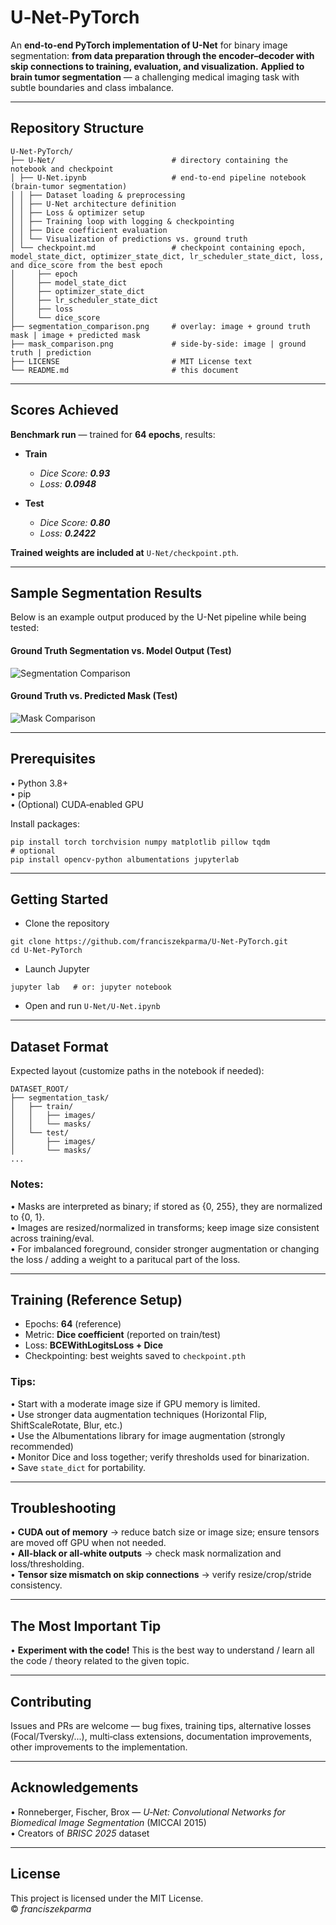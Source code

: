 # U‑Net-PyTorch

An **end-to-end PyTorch implementation of U-Net** for binary image segmentation: **from data preparation through the encoder–decoder with skip connections to training, evaluation, and visualization.** **Applied to brain tumor segmentation** — a challenging medical imaging task with subtle boundaries and class imbalance.


---

## Repository Structure

```
U‑Net‑PyTorch/
├── U‑Net/                          # directory containing the notebook and checkpoint
│ ├── U‑Net.ipynb                   # end-to-end pipeline notebook (brain-tumor segmentation)
│ │ ├── Dataset loading & preprocessing
│ │ ├── U‑Net architecture definition
│ │ ├── Loss & optimizer setup
│ │ ├── Training loop with logging & checkpointing
│ │ ├── Dice coefficient evaluation
│ │ └── Visualization of predictions vs. ground truth
│ └── checkpoint.md                 # checkpoint containing epoch, model_state_dict, optimizer_state_dict, lr_scheduler_state_dict, loss, and dice_score from the best epoch
│     ├── epoch                      
│     ├── model_state_dict         
│     ├── optimizer_state_dict      
│     ├── lr_scheduler_state_dict  
│     ├── loss                      
│     └── dice_score                
├── segmentation_comparison.png     # overlay: image + ground truth mask | image + predicted mask
├── mask_comparison.png             # side‑by‑side: image | ground truth | prediction
├── LICENSE                         # MIT License text
└── README.md                       # this document
```

---
## Scores Achieved  

**Benchmark run** — trained for **64 epochs**, results:  

- **Train**  
  - *Dice Score: **0.93***
  - *Loss: **0.0948***

- **Test**  
  - *Dice Score: **0.80***
  - *Loss: **0.2422***

**Trained weights are included at** `U‑Net/checkpoint.pth`.

---
## Sample Segmentation Results

Below is an example output produced by the U-Net pipeline while being tested:



#### Ground Truth Segmentation vs. Model Output (Test)  

![Segmentation Comparison](https://github.com/franciszekparma/U-Net-PyTorch/blob/162be42e858d2cc66024425f5293f52a38bbb23e/segmentation_comparison.png)



#### Ground Truth vs. Predicted Mask (Test) 

![Mask Comparison](https://github.com/franciszekparma/U-Net-PyTorch/blob/aa32f4b3cc8450f17b6bf56eaa12b6467fce363c/mask_comparison.png)


---

## Prerequisites

• Python 3.8+  
• pip  
• (Optional) CUDA‑enabled GPU  

Install packages:

```
pip install torch torchvision numpy matplotlib pillow tqdm
# optional
pip install opencv-python albumentations jupyterlab
```

---

## Getting Started

* Clone the repository  

```
git clone https://github.com/franciszekparma/U-Net-PyTorch.git
cd U-Net-PyTorch
```

* Launch Jupyter  

```
jupyter lab   # or: jupyter notebook
```

* Open and run `U‑Net/U‑Net.ipynb`

---

## Dataset Format

Expected layout (customize paths in the notebook if needed):

```
DATASET_ROOT/
├── segmentation_task/
│   ├── train/
│   │   ├── images/
│   │   └── masks/
│   └── test/
│       ├── images/
│       └── masks/
...
```

### **Notes:**
• Masks are interpreted as binary; if stored as {0, 255}, they are normalized to {0, 1}.  
• Images are resized/normalized in transforms; keep image size consistent across training/eval.  
• For imbalanced foreground, consider stronger augmentation or changing the loss / adding a weight to a paritucal part of the loss.  

---

## Training (Reference Setup)

* Epochs: **64** (reference)
* Metric: **Dice coefficient** (reported on train/test)
* Loss:   **BCEWithLogitsLoss + Dice**
* Checkpointing: best weights saved to `checkpoint.pth`  

### **Tips:**

• Start with a moderate image size if GPU memory is limited.  
• Use stronger data augmentation techniques (Horizontal Flip, ShiftScaleRotate, Blur, etc.)  
• Use the Albumentations library for image augmentation (strongly recommended)  
• Monitor Dice and loss together; verify thresholds used for binarization.  
• Save `state_dict` for portability.    

---

## Troubleshooting

• **CUDA out of memory** → reduce batch size or image size; ensure tensors are moved off GPU when not needed.  
• **All‑black or all‑white outputs** → check mask normalization and loss/thresholding.  
• **Tensor size mismatch on skip connections** → verify resize/crop/stride consistency. 


---
## The Most Important Tip  
• **Experiment with the code!** This is the best way to understand / learn all the code / theory related to the given topic.  

---
## Contributing

Issues and PRs are welcome — bug fixes, training tips, alternative losses (Focal/Tversky/...), multi‑class extensions, documentation improvements, other improvements to the implementation.


---
## Acknowledgements

• Ronneberger, Fischer, Brox — *U‑Net: Convolutional Networks for Biomedical Image Segmentation* (MICCAI 2015)  
• Creators of *BRISC 2025* dataset  

---

## License

This project is licensed under the MIT License.  
© *franciszekparma* 
